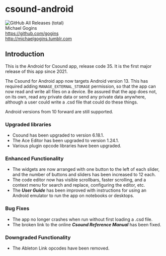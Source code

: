 # csound-android
![GitHub All Releases (total)](https://img.shields.io/github/downloads/gogins/csound-android/total.svg)<br>
Michael Gogins<br>
https://github.com/gogins<br>
http://michaelgogins.tumblr.com

## Introduction

This is the Android for Csound app, release code 35. It is the first major 
release of this app since 2021.

The Csound for Android app now targets Android version 13. This has required 
adding `MANAGE_EXTERNAL_STORAGE` permission, so that the app can now read and 
write all files on a device. Be assured that the app does not, on its own, 
read any private data or send any private data anywhere, although a user could 
write a .csd file that could do these things.

Android versions from 10 forward are still supported.

### Upgraded libraries

* Csound has been upgraded to version 6.18.1.
* The Ace Editor has been upgraded to version 1.24.1. 
* Various plugin opcode libraries have been upgraded.

### Enhanced Functionality

* The widgets are now arranged with one button to the left of each slider, 
  and the number of buttons and sliders has been increased to 12 each.
* The code editor now has visible scrollbars, faster scrolling, and a context 
  menu for search and replace, configuring the editor, etc.
* The ***User Guide*** has been improved with instructions for using an 
  Android emulator to run the app on notebooks or desktops.

### Bug Fixes

* The app no longer crashes when run without first loading a .csd file.
* The broken link to the online ***Csound Reference Manual*** has been fixed.

### Downgraded Functionality

* The Ableton Link opcodes have been removed.

